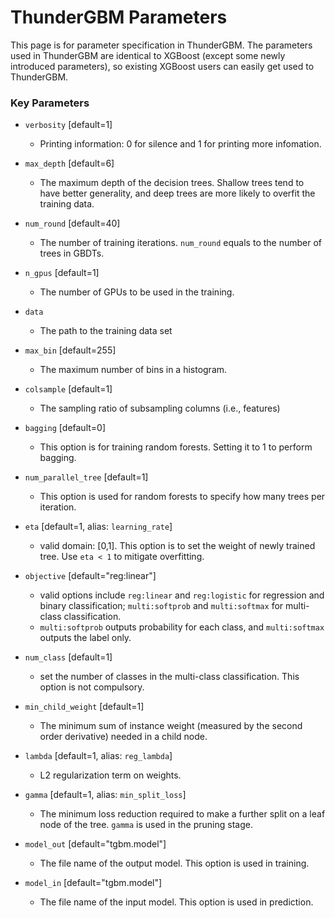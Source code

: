 ThunderGBM Parameters
=====================
This page is for parameter specification in ThunderGBM. The parameters used in ThunderGBM are identical to XGBoost (except some newly introduced parameters), so existing XGBoost users can easily get used to ThunderGBM.

### Key Parameters
* ``verbosity`` [default=1]

    - Printing information: 0 for silence and 1 for printing more infomation.
    
* ``max_depth`` [default=6]
 
    - The maximum depth of the decision trees. Shallow trees tend to have better generality, and deep trees are more likely to overfit the training data.

* ``num_round`` [default=40]

    - The number of training iterations. ``num_round`` equals to the number of trees in GBDTs.
    
* ``n_gpus`` [default=1]

    - The number of GPUs to be used in the training.
    
* ``data``
    
    - The path to the training data set
    
* ``max_bin`` [default=255]
    
    - The maximum number of bins in a histogram.
    
* ``colsample`` [default=1]

    - The sampling ratio of subsampling columns (i.e., features)
    
* ``bagging`` [default=0]

    - This option is for training random forests. Setting it to 1 to perform bagging.
    
* ``num_parallel_tree`` [default=1]

    - This option is used for random forests to specify how many trees per iteration.
    
* ``eta`` [default=1, alias: ``learning_rate``]

    - valid domain: [0,1]. This option is to set the weight of newly trained tree. Use ``eta < 1`` to mitigate overfitting.
    
* ``objective`` [default="reg:linear"]
    
    - valid options include ``reg:linear`` and ``reg:logistic`` for regression and binary classification; ``multi:softprob`` and ``multi:softmax`` for multi-class classification.
    - ``multi:softprob`` outputs probability for each class, and ``multi:softmax`` outputs the label only.
    
* ``num_class`` [default=1]

    - set the number of classes in the multi-class classification. This option is not compulsory.
    
* ``min_child_weight`` [default=1]

    - The minimum sum of instance weight (measured by the second order derivative) needed in a child node.

* ``lambda`` [default=1, alias: ``reg_lambda``]

    - L2 regularization term on weights.
    
* ``gamma`` [default=1, alias: ``min_split_loss``]

    - The minimum loss reduction required to make a further split on a leaf node of the tree. ``gamma`` is used in the pruning stage.

* ``model_out`` [default="tgbm.model"]
    
    - The file name of the output model. This option is used in training.
    
* ``model_in`` [default="tgbm.model"]

    - The file name of the input model. This option is used in prediction.